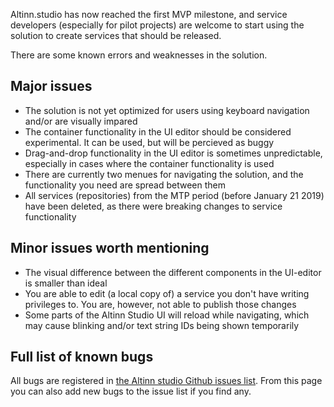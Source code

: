 Altinn.studio has now reached the first MVP milestone, and service developers (especially for pilot projects) are welcome to start using the solution to create services that should be released.

There are some known errors and weaknesses in the solution.

## Major issues

- The solution is not yet optimized for users using keyboard navigation and/or are visually impared
- The container functionality in the UI editor should be considered experimental. It can be used, but will be percieved as buggy
- Drag-and-drop functionality in the UI editor is sometimes unpredictable, especially in cases where the container functionality is used
- There are currently two menues for navigating the solution, and the functionality you need are spread between them
- All services (repositories) from the MTP period (before January 21 2019) have been deleted, as there were breaking changes to service functionality

## Minor issues worth mentioning

- The visual difference between the different components in the UI-editor is smaller than ideal
- You are able to edit (a local copy of) a service you don't have writing privileges to. You are, however, not able to publish those changes
- Some parts of the Altinn Studio UI will reload while navigating, which may cause blinking and/or text string IDs being shown temporarily

## Full list of known bugs

All bugs are registered in [the Altinn studio Github issues list](https://github.com/Altinn/altinn-studio/issues?q=is%3Aopen+is%3Aissue+label%3Abug). From this page you can also add new bugs to the issue list if you find any.
